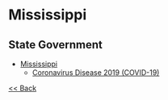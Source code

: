 # Mississippi

## State Government

* [Mississippi](https://www.ms.gov/)
  * [Coronavirus Disease 2019 (COVID-19)](https://www.coronavirus.ms.gov/)

[<< Back](README.md)
